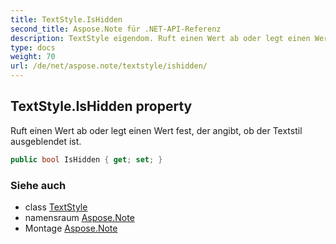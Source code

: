 ```yaml
---
title: TextStyle.IsHidden
second_title: Aspose.Note für .NET-API-Referenz
description: TextStyle eigendom. Ruft einen Wert ab oder legt einen Wert fest der angibt ob der Textstil ausgeblendet ist.
type: docs
weight: 70
url: /de/net/aspose.note/textstyle/ishidden/
---
```

## TextStyle.IsHidden property

Ruft einen Wert ab oder legt einen Wert fest, der angibt, ob der Textstil ausgeblendet ist.

```csharp
public bool IsHidden { get; set; }
```

### Siehe auch

* class [TextStyle](../)
* namensraum [Aspose.Note](../../textstyle/)
* Montage [Aspose.Note](../../../)


